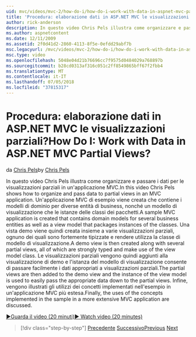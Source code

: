 ```yaml
---
uid: mvc/videos/mvc-2/how-do-i/how-do-i-work-with-data-in-aspnet-mvc-partial-views
title: 'Procedura: elaborazione dati in ASP.NET MVC le visualizzazioni parziali? | Microsoft Docs'
author: rick-anderson
description: In questo video Chris Pels illustra come organizzare e passare i dati per le visualizzazioni parziali in un'applicazione MVC. Viene creata un'applicazione MVC di esempio che contiene il dominio...
ms.author: aspnetcontent
ms.date: 12/11/2009
ms.assetid: 2f0d41d2-2860-4113-8f5e-0efdd29abf7b
msc.legacyurl: /mvc/videos/mvc-2/how-do-i/how-do-i-work-with-data-in-aspnet-mvc-partial-views
msc.type: video
ms.openlocfilehash: 5048e04d21b76696cc7f9575d0484029a768897b
ms.sourcegitcommit: b28cd0313af316c051c2ff8549865bff67f2fbb4
ms.translationtype: MT
ms.contentlocale: it-IT
ms.lasthandoff: 07/05/2018
ms.locfileid: "37815317"
---
```

<a name="how-do-i-work-with-data-in-aspnet-mvc-partial-views"></a><span data-ttu-id="f61b6-105">Procedura: elaborazione dati in ASP.NET MVC le visualizzazioni parziali?</span><span class="sxs-lookup"><span data-stu-id="f61b6-105">How Do I: Work with Data in ASP.NET MVC Partial Views?</span></span>
====================
<span data-ttu-id="f61b6-106">da [Chris Pels](https://twitter.com/chrispels)</span><span class="sxs-lookup"><span data-stu-id="f61b6-106">by [Chris Pels](https://twitter.com/chrispels)</span></span>

<span data-ttu-id="f61b6-107">In questo video Chris Pels illustra come organizzare e passare i dati per le visualizzazioni parziali in un'applicazione MVC.</span><span class="sxs-lookup"><span data-stu-id="f61b6-107">In this video Chris Pels shows how to organize and pass data to partial views in an MVC application.</span></span> <span data-ttu-id="f61b6-108">Un'applicazione MVC di esempio viene creata che contiene i modelli di dominio per diverse entità di business, nonché un modello di visualizzazione che le istanze delle classi dei pacchetti.</span><span class="sxs-lookup"><span data-stu-id="f61b6-108">A sample MVC application is created that contains domain models for several business entities as well as a view model that packages instances of the classes.</span></span> <span data-ttu-id="f61b6-109">Una vista demo viene quindi creata insieme a varie visualizzazioni parziali, ognuno dei quali sono fortemente tipizzate e rendere utilizza la classe di modello di visualizzazione.</span><span class="sxs-lookup"><span data-stu-id="f61b6-109">A demo view is then created along with several partial views, all of which are strongly typed and make use of the view model class.</span></span> <span data-ttu-id="f61b6-110">Le visualizzazioni parziali vengono quindi aggiunti alla visualizzazione di demo e l'istanza del modello di visualizzazione consente di passare facilmente i dati appropriati a visualizzazioni parziali.</span><span class="sxs-lookup"><span data-stu-id="f61b6-110">The partial views are then added to the demo view and the instance of the view model is used to easily pass the appropriate data down to the partial views.</span></span> <span data-ttu-id="f61b6-111">Infine, vengono illustrati gli utilizzi dei concetti implementati nell'esempio in un'applicazione MVC più estesa.</span><span class="sxs-lookup"><span data-stu-id="f61b6-111">Finally, the uses of the concepts implemented in the sample in a more extensive MVC application are discussed.</span></span>

[<span data-ttu-id="f61b6-112">&#9654;Guarda il video (20 minuti)</span><span class="sxs-lookup"><span data-stu-id="f61b6-112">&#9654; Watch video (20 minutes)</span></span>](https://channel9.msdn.com/Blogs/ASP-NET-Site-Videos/how-do-i-work-with-data-in-aspnet-mvc-partial-views)

> [!div class="step-by-step"]
> <span data-ttu-id="f61b6-113">[Precedente](how-do-i-return-json-formatted-data-for-an-ajax-call-in-an-aspnet-mvc-web-application.md)
> [Successivo](how-do-i-implement-view-models-to-manage-data-for-aspnet-mvc-views.md)</span><span class="sxs-lookup"><span data-stu-id="f61b6-113">[Previous](how-do-i-return-json-formatted-data-for-an-ajax-call-in-an-aspnet-mvc-web-application.md)
[Next](how-do-i-implement-view-models-to-manage-data-for-aspnet-mvc-views.md)</span></span>
